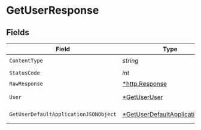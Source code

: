 # GetUserResponse


## Fields

| Field                                                                                      | Type                                                                                       | Required                                                                                   | Description                                                                                |
| ------------------------------------------------------------------------------------------ | ------------------------------------------------------------------------------------------ | ------------------------------------------------------------------------------------------ | ------------------------------------------------------------------------------------------ |
| `ContentType`                                                                              | *string*                                                                                   | :heavy_check_mark:                                                                         | N/A                                                                                        |
| `StatusCode`                                                                               | *int*                                                                                      | :heavy_check_mark:                                                                         | N/A                                                                                        |
| `RawResponse`                                                                              | [*http.Response](https://pkg.go.dev/net/http#Response)                                     | :heavy_minus_sign:                                                                         | N/A                                                                                        |
| `User`                                                                                     | [*GetUserUser](../../models/operations/getuseruser.md)                                     | :heavy_minus_sign:                                                                         | User login information.                                                                    |
| `GetUserDefaultApplicationJSONObject`                                                      | [*GetUserDefaultApplicationJSON](../../models/operations/getuserdefaultapplicationjson.md) | :heavy_minus_sign:                                                                         | Error response.                                                                            |